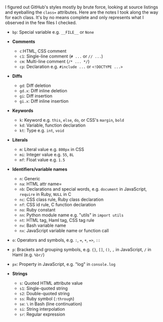 I figured out GitHub's styles mostly by brute force, looking at source listings
and eyeballing the `class=` attributes. Here are the notes I took along the way
for each class. It's by no means complete and only represents what I observed in
the few files I checked.

* `bp`: Special variable e.g. `__FILE__` or `None`

* **Comments**
  * `c`:HTML, CSS comment
  * `c1`: Single-line comment  (`# ...` or `// ...`)
  * `cm`: Multi-line comment (`/* ... */`)
  * `cp`: Declaration e.g. `#include ...` or `<!DOCTYPE ...>`

* **Diffs**
  * `gd`: Diff deletion
  * `gd.x`: Diff inline deletion
  * `gi`: Diff insertion
  * `gi.x`: Diff inline insertion

* **Keywords**
  * `k`: Keyword e.g. `this`, `else`, `do`, or CSS's `margin`, `bold`
  * `kd`: Variable, function declaration
  * `kt`:	Type e.g. `int`, `void`

* **Literals**
  * `m`: Literal value e.g. `800px` in CSS
  * `mi`: Integer value e.g. `55`, `8L`
  * `mf`: Float value e.g. `1.5`

* **Identifiers/variable names**
  * `n`:	Generic
  * `na`:	HTML attr name=
  * `nb`: Declarations and special words, e.g.  `document` in JavaScript, `require` in Ruby, `NULL` in C
  * `nc`: CSS class rule, Ruby class declaration
  * `nf`: CSS id rule, C function declaration
  * `no`: Ruby constant
  * `nn`: Python module name e.g. "utils" in `import utils`
  * `nt`: HTML tag, Haml tag, CSS tag rule
  * `nv`: Bash variable name
  * `nx`: JavaScript variable name or function call

* `o`: Operators and symbols, e.g. `:`, `=`, `+`, `=>`, `::`

* `p`: Brackets and grouping symbols, e.g. `{}`, `[]`, `()`, `,` in JavaScript, `/` in Haml (e.g. `%br/`)
* `px`:	Property in JavaScript, e.g. "log" in `console.log`

* **Strings**
  * `s`: Quoted HTML attribute value
  * `s1`:	Single-quoted string
  * `s2`: Double-quoted string
  * `ss`:	Ruby symbol (`:through`)
  * `se`:	`\` in Bash (line continuation)
  * `si`: String interpolation
  * `sr`: Regular expression
